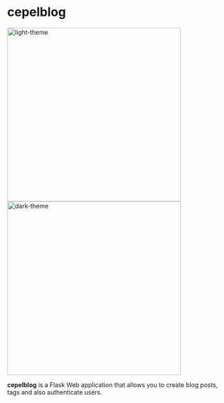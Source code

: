 <h1>cepelblog</h1>

<img src="#" alt="light-theme" width="400"/>
<img src="#" alt="dark-theme" width="400"/>

**cepelblog** is a Flask Web application that allows you to create blog posts, tags and also authenticate users.
